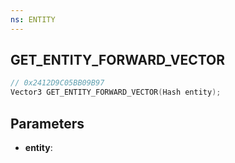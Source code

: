 ```yaml
---
ns: ENTITY
---
```

## GET_ENTITY_FORWARD_VECTOR

```c
// 0x2412D9C05BB09B97
Vector3 GET_ENTITY_FORWARD_VECTOR(Hash entity);
```

## Parameters
* **entity**:
